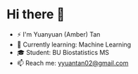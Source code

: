 # Hi there 👋

- ⚡ I'm Yuanyuan (Amber) Tan
- 🌱 Currently learning: Machine Learning
- 🎓 Student: BU Biostatistics MS
- 📫 Reach me: yyuantan02@gmail.com
